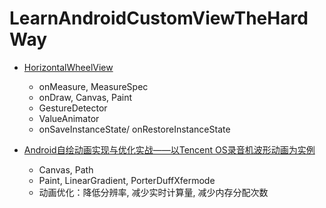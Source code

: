# LearnAndroidCustomViewTheHardWay

* [HorizontalWheelView](https://github.com/shchurov/HorizontalWheelView) 
	* onMeasure, MeasureSpec
	* onDraw, Canvas, Paint
	* GestureDetector
	* ValueAnimator
	* onSaveInstanceState/ onRestoreInstanceState

* [Android自绘动画实现与优化实战——以Tencent OS录音机波形动画为实例](https://mp.weixin.qq.com/s?__biz=MzA3NTYzODYzMg==&mid=2653577211&idx=1&sn=2619c7df79f675e45e87891b7eb17669&scene=1&srcid=0616ncvEcHzL6Do2k2VmRc8t&key=18e81ac7415f67c41e37c8feb1bce47c2d8d219f0c5bca1adc644e613e58e2dc45bac2754ebcf991e2beac5cb6272273&ascene=0&uin=MTc5MDk4MDM2NA%3D%3D&devicetype=iMac+MacBookAir5%2C2+OSX+OSX+10.11+build(15A284)&version=11020113&pass_ticket=ztg4UGOVhdUJhn4OQpbucKrnmdTtRvwmdybSe%2BlWlmYi3u%2BvvaKghRN7%2B0ZBzvEs)
	* Canvas, Path
	* Paint, LinearGradient, PorterDuffXfermode
	* 动画优化：降低分辨率, 减少实时计算量, 减少内存分配次数